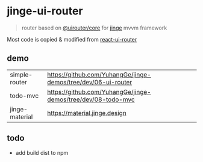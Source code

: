 # jinge-ui-router

> router based on [@uirouter/core](https://github.com/ui-router/core) for [jinge](https://github.com/YuhangGe/jinge) mvvm framework

Most code is copied & modified from [react-ui-router](https://github.com/ui-router/react)

## demo

| | |
|--|--|
| simple-router | https://github.com/YuhangGe/jinge-demos/tree/dev/06-ui-router |
| todo-mvc | https://github.com/YuhangGe/jinge-demos/tree/dev/08-todo-mvc |
| jinge-material | https://material.jinge.design |

## todo

* add build dist to npm